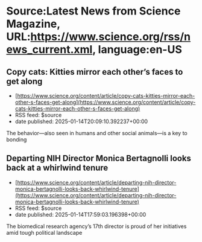 # Source:Latest News from Science Magazine, URL:https://www.science.org/rss/news_current.xml, language:en-US

## Copy cats: Kitties mirror each other’s faces to get along
 - [https://www.science.org/content/article/copy-cats-kitties-mirror-each-other-s-faces-get-along](https://www.science.org/content/article/copy-cats-kitties-mirror-each-other-s-faces-get-along)
 - RSS feed: $source
 - date published: 2025-01-14T20:09:10.392237+00:00

The behavior—also seen in humans and other social animals—is a key to bonding

## Departing NIH Director Monica Bertagnolli looks back at a whirlwind tenure
 - [https://www.science.org/content/article/departing-nih-director-monica-bertagnolli-looks-back-whirlwind-tenure](https://www.science.org/content/article/departing-nih-director-monica-bertagnolli-looks-back-whirlwind-tenure)
 - RSS feed: $source
 - date published: 2025-01-14T17:59:03.196398+00:00

The biomedical research agency’s 17th director is proud of her initiatives amid tough political landscape

